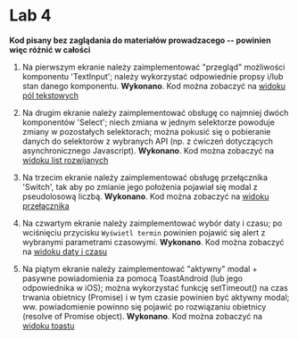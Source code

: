 # Lab 4

**Kod pisany bez zaglądania do materiałów prowadzacego -- powinien więc różnić w całości**

 1. Na pierwszym ekranie należy zaimplementować "przegląd" możliwości komponentu 'TextInput'; należy wykorzystać odpowiednie propsy i/lub stan danego komponentu.
    **Wykonano**. Kod można zobaczyć na [widoku pól tekstowych](https://github.com/Evolveye/aplikacje-mobilne-21717-185ic/blob/master/app/views/textInput.js)

 2. Na drugim ekranie należy zaimplementować obsługę co najmniej dwóch komponentów 'Select'; niech zmiana w jednym selektorze powoduje zmiany w pozostałych selektorach; można pokusić się o pobieranie danych do selektorów z wybranych API (np. z ćwiczeń dotyczących asynchronicznego Javascript).
    **Wykonano**. Kod można zobaczyć na [widoku list rozwijanych](https://github.com/Evolveye/aplikacje-mobilne-21717-185ic/blob/master/app/views/select.js)

 3. Na trzecim ekranie należy zaimplementować obsługę przełącznika 'Switch', tak aby po zmianie jego położenia pojawiał się modal z pseudolosową liczbą.
    **Wykonano**. Kod można zobaczyć na [widoku przełącznika](https://github.com/Evolveye/aplikacje-mobilne-21717-185ic/blob/master/app/views/switch.js)

 4. Na czwartym ekranie należy zaimplementować wybór daty i czasu; po wciśnięciu przycisku `Wyświetl termin` powinien pojawić się alert z wybranymi parametrami czasowymi.
    **Wykonano**. Kod można zobaczyć na [widoku daty i czasu](https://github.com/Evolveye/aplikacje-mobilne-21717-185ic/blob/master/app/views/datetime.js)

 5. Na piątym ekranie należy zaimplementować "aktywny" modal + pasywne powiadomienia za pomocą ToastAndroid (lub jego odpowiednika w iOS); można wykorzystać funkcję setTimeout() na czas trwania obietnicy (Promise) i w tym czasie powinien być aktywny modal; ww. powiadomienie powinno się pojawić po rozwiązaniu obietnicy (resolve of Promise object).
    **Wykonano**. Kod można zobaczyć na [widoku toastu](https://github.com/Evolveye/aplikacje-mobilne-21717-185ic/blob/master/app/views/toastAndroid.js)
 
 